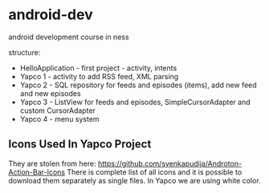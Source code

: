 android-dev
===========

android development course in ness

structure:
* HelloApplication - first project - activity, intents
* Yapco 1 - activity to add RSS feed, XML parsing
* Yapco 2 - SQL repository for feeds and episodes (items), add new feed and new episodes
* Yapco 3 - ListView for feeds and episodes, SimpleCursorAdapter and custom CursorAdapter
* Yapco 4 - menu system

## Icons Used In Yapco Project

They are stolen from here: https://github.com/svenkapudija/Androton-Action-Bar-Icons There is complete list of all icons and it is possible to download them separately as single files. In Yapco we are using white color.
